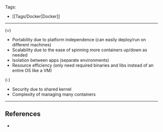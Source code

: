 Tags:
- [[Tags/Docker|Docker]]
---
(+)

- Portability due to platform independence (can easily deploy/run on different machines)
- Scalability due to the ease of spinning more containers up/down as needed
- Isolation between apps (separate environments)
- Resource efficiency (only need required binaries and libs instead of an entire OS like a VM)

(-)

- Security due to shared kernel
- Complexity of managing many containers

---
## References
- 